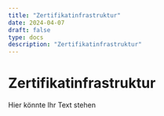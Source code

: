 ```yaml
---
title: "Zertifikatinfrastruktur"
date: 2024-04-07
draft: false
type: docs
description: "Zertifikatinfrastruktur"
---
```


# Zertifikatinfrastruktur

Hier könnte Ihr Text stehen